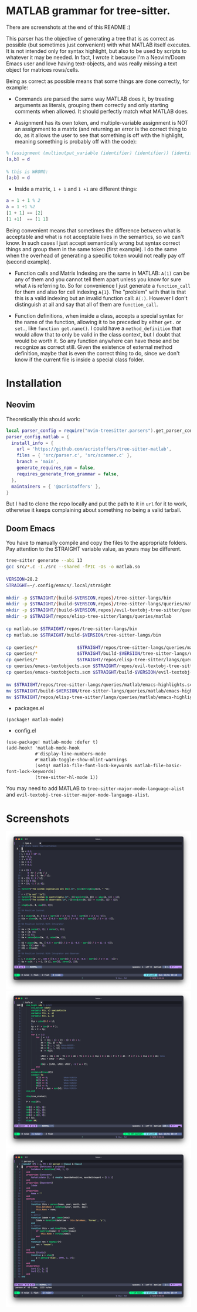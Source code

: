 # MATLAB grammar for tree-sitter.

There are screenshots at the end of this README :)

This parser has the objective of generating a tree that is as correct as
possible (but sometimes just convenient) with what MATLAB itself executes. It
is not intended only for syntax highlight, but also to be used by scripts to
whatever it may be needed. In fact, I wrote it because I'm a Neovim/Doom Emacs
user and love having text-objects, and was really missing a text object for
matrices rows/cells.

Being as correct as possible means that some things are done correctly, for
example:

- Commands are parsed the same way MATLAB does it, by treating arguments as
literals, grouping them correctly and only starting comments when allowed. It
should perfectly match what MATLAB does.

- Assignment has its own token, and multiple-variable assignment is NOT an
assignment to a matrix (and returning an error is the correct thing to do, as
it allows the user to see that something is off with the highlight, meaning
something is probably off with the code):

```matlab
% (assignment (multioutput_variable (identifier) (identifier)) (identifier)) 
[a,b] = d

% this is WRONG:
[a;b] = d
```

- Inside a matrix, `1 + 1` and `1 +1` are different things:

```matlab
a = 1 + 1 % 2
a = 1 +1 %2
[1 + 1] == [2]
[1 +1]  == [1 1]
```

Being convenient means that sometimes the difference between what is acceptable
and what is not acceptable lives in the semantics, so we can't know. In such
cases I just accept semantically wrong but syntax correct things and group them
in the same token (first example). I do the same when the overhead of
generating a specific token would not really pay off (second example).

- Function calls and Matrix Indexing are the same in MATLAB: `A(1)` can be any
of them and you cannot tell them apart unless you know for sure what `A` is
referring to. So for convenience I just generate a `function_call` for them and
also for cell indexing `A{1}`. The "problem" with that is that this is a valid
indexing but an invalid function call: `A(:)`. However I don't distinguish at
all and say that all of them are `function_call`.

- Function definitions, when inside a class, accepts a special syntax for the
name of the function, allowing it to be preceded by either `get.` or `set.`,
like `function get.name()`. I could have a `method_definition` that would allow
that to only be valid in the class context, but I doubt that would be worth it.
So any function anywhere can have those and be recognize as correct still.
Given the existence of external method definition, maybe that is even the
correct thing to do, since we don't know if the current file is inside a
special class folder.

# Installation

## Neovim

Theoretically this should work:

```lua
local parser_config = require("nvim-treesitter.parsers").get_parser_configs()
parser_config.matlab = {
  install_info = {
    url = 'https://github.com/acristoffers/tree-sitter-matlab',
    files = { 'src/parser.c', 'src/scanner.c' },
    branch = 'main',
    generate_requires_npm = false,
    requires_generate_from_grammar = false,
  },
  maintainers = { '@acristoffers' },
}
```

But I had to clone the repo locally and put the path to it in `url` for it to
work, otherwise it keeps complaining about something no being a valid tarball.

## Doom Emacs

You have to manually compile and copy the files to the appropriate folders. Pay
attention to the STRAIGHT variable value, as yours may be different.

```zsh
tree-sitter generate --abi 13
gcc src/*.c -I./src --shared -fPIC -Os -o matlab.so 

VERSION=28.2
STRAIGHT=~/.config/emacs/.local/straight

mkdir -p $STRAIGHT/{build-$VERSION,repos}/tree-sitter-langs/bin
mkdir -p $STRAIGHT/{build-$VERSION,repos}/tree-sitter-langs/queries/matlab
mkdir -p $STRAIGHT/{build-$VERSION,repos}/evil-textobj-tree-sitter/queries/matlab
mkdir -p $STRAIGHT/repos/elisp-tree-sitter/langs/queries/matlab

cp matlab.so $STRAIGHT/repos/tree-sitter-langs/bin
cp matlab.so $STRAIGHT/build-$VERSION/tree-sitter-langs/bin

cp queries/*               $STRAIGHT/repos/tree-sitter-langs/queries/matlab/
cp queries/*               $STRAIGHT/build-$VERSION/tree-sitter-langs/queries/matlab/
cp queries/*               $STRAIGHT/repos/elisp-tree-sitter/langs/queries/matlab
cp queries/emacs-textobjects.scm $STRAIGHT/repos/evil-textobj-tree-sitter/queries/matlab/textobjects.scm
cp queries/emacs-textobjects.scm $STRAIGHT/build-$VERSION/evil-textobj-tree-sitter/queries/matlab/textobjects.scm

mv $STRAIGHT/repos/tree-sitter-langs/queries/matlab/emacs-highlights.scm $STRAIGHT/repos/tree-sitter-langs/queries/matlab/highlights.scm
mv $STRAIGHT/build-$VERSION/tree-sitter-langs/queries/matlab/emacs-highlights.scm $STRAIGHT/build-$VERSION/tree-sitter-langs/queries/matlab/highlights.scm
mv $STRAIGHT/repos/elisp-tree-sitter/langs/queries/matlab/emacs-highlights.scm $STRAIGHT/repos/elisp-tree-sitter/langs/queries/matlab/highlights.scm
```

- packages.el

```elisp
(package! matlab-mode)
```

- config.el

```elisp
(use-package! matlab-mode :defer t)
(add-hook! 'matlab-mode-hook
           #'display-line-numbers-mode
           #'matlab-toggle-show-mlint-warnings
           (setq! matlab-file-font-lock-keywords matlab-file-basic-font-lock-keywords)
           (tree-sitter-hl-mode 1))
```

You may need to add MATLAB to `tree-sitter-major-mode-language-alist` and
`evil-textobj-tree-sitter-major-mode-language-alist`.

# Screenshots

![First Screenshot](https://raw.githubusercontent.com/acristoffers/tree-sitter-matlab/screenshots/s1.png)
![Second Screenshot](https://raw.githubusercontent.com/acristoffers/tree-sitter-matlab/screenshots/s2.png)
![Third Screenshot](https://raw.githubusercontent.com/acristoffers/tree-sitter-matlab/screenshots/s3.png)

